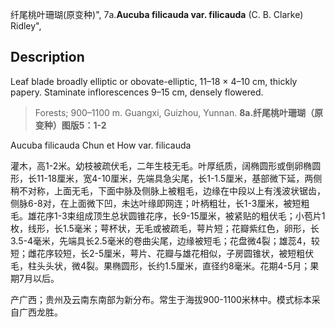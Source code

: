 纤尾桃叶珊瑚(原变种)",
7a.**Aucuba filicauda var. filicauda** (C. B. Clarke) Ridley",

## Description
Leaf blade broadly elliptic or obovate-elliptic, 11–18 × 4–10 cm, thickly papery. Staminate inflorescences 9–15 cm, densely flowered.

> Forests; 900–1100 m. Guangxi, Guizhou, Yunnan.
**8a.纤尾桃叶珊瑚（原变种）图版5：1-2**

Aucuba filicauda Chun et How var. filicauda

灌木，高1-2米。幼枝被疏伏毛，二年生枝无毛。叶厚纸质，阔椭圆形或倒卵椭圆形，长11-18厘米，宽4-10厘米，先端具急尖尾，长1-1.5厘米，基部微下延，两侧稍不对称，上面无毛，下面中脉及侧脉上被粗毛，边缘在中段以上有浅波状锯齿，侧脉6-8对，在上面微下凹，未达叶缘即网连；叶柄粗壮，长1-3厘米，被短粗毛。雄花序1-3束组成顶生总状圆锥花序，长9-15厘米，被紧贴的粗伏毛；小苞片1枚，线形，长1.5毫米；萼杯状，无毛或被疏毛，萼片短；花瓣紫红色，卵形，长3.5-4毫米，先端具长2.5毫米的卷曲尖尾，边缘被短毛；花盘微4裂；雄蕊4，较短；雌花序较短，长2-5厘米，萼片、花瓣与雄花相似，子房圆锥状，被短粗伏毛，柱头头状，微4裂。果椭圆形，长约1.5厘米，直径约8毫米。花期4-5月；果期7月以后。

产广西；贵州及云南东南部为新分布。常生于海拔900-1100米林中。模式标本采自广西龙胜。
